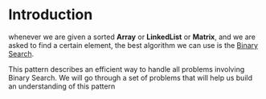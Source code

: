 # Introduction

whenever we are given a sorted **Array** or **LinkedList** or **Matrix**, and we are asked to find a certain element, the best algorithm we can use is the [Binary Search](https://en.wikipedia.org/wiki/Binary_search_algorithm).

This pattern describes an efficient way to handle all problems involving Binary Search. We will go through a set of problems that will help us build an understanding of this pattern
